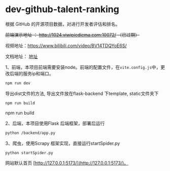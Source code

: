 # dev-github-talent-ranking
根据 GitHub 的开源项目数据，对进行开发者评估和排名。

~~前端演示地址 ： http://1024.viwipiediema.com:10072/  （已过期）~~

视频地址：https://www.bilibili.com/video/BV14TDQYoE6S/

文档地址： [地址](./doc/%E9%A1%B9%E7%9B%AE%E6%9E%B6%E6%9E%84.md])

1、前端，本项目前端需要安装node。前端的配置文件，在`vite.config.js`中，更改后端的服务ip和端口。

```bash
npm run dev
```

导出dist文件的方法, 导出文件放在flask-backend 下template, static文件夹下

```bash
npm run build
```

npm run build

2、后端，本项目使用Flask 后端框架，部署后运行

```bash
python /backend/app.py
```

3、爬虫，使用Scrapy 框架实现，直接运行startSpider.py
```bash
python startSpider.py
```




网站默认首页 [http://127.0.0.1:5173/](http://127.0.0.1:5173/)。

